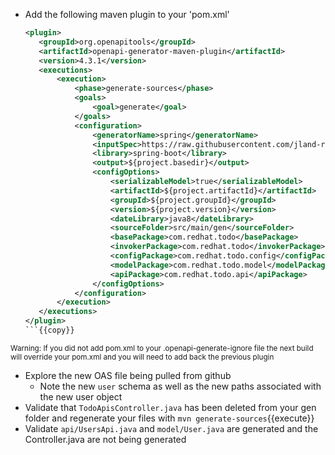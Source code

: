 
- Add the following maven plugin to your 'pom.xml'
     ```xml
     <plugin>
        <groupId>org.openapitools</groupId>
        <artifactId>openapi-generator-maven-plugin</artifactId>
        <version>4.3.1</version>
        <executions>
            <execution>
                <phase>generate-sources</phase>
                <goals>
                    <goal>generate</goal>
                </goals>
                <configuration>
                    <generatorName>spring</generatorName>
                    <inputSpec>https://raw.githubusercontent.com/jland-redhat/rhc_openapi_todo/todo_enhanced/todo.yaml</inputSpec>
                    <library>spring-boot</library>
                    <output>${project.basedir}</output>
                    <configOptions>
                        <serializableModel>true</serializableModel>
                        <artifactId>${project.artifactId}</artifactId>
                        <groupId>${project.groupId}</groupId>
                        <version>${project.version}</version>
                        <dateLibrary>java8</dateLibrary>
                        <sourceFolder>src/main/gen</sourceFolder>
                        <basePackage>com.redhat.todo</basePackage>
                        <invokerPackage>com.redhat.todo</invokerPackage>
                        <configPackage>com.redhat.todo.config</configPackage>
                        <modelPackage>com.redhat.todo.model</modelPackage>
                        <apiPackage>com.redhat.todo.api</apiPackage>
                    </configOptions>
                </configuration>
            </execution>
        </executions>
     </plugin>
     ```{{copy}}
<sub>Warning: If you did not add pom.xml to your .openapi-generate-ignore file the next build will override your pom.xml and you will need to add back the previous plugin</sub>
     
- Explore the new OAS file being pulled from github
  - Note the new `user` schema as well as the new paths associated with the new user object
- Validate that `TodoApisController.java` has been deleted from your gen folder and regenerate your files with `mvn generate-sources`{{execute}}
- Validate `api/UsersApi.java` and `model/User.java` are generated and the Controller.java are not being generated

